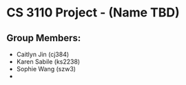 # CS 3110 Project - (Name TBD)

## Group Members:
- Caitlyn Jin (cj384)
- Karen Sabile (ks2238)
- Sophie Wang (szw3)
- <name> <netid>
